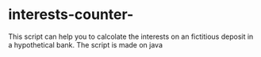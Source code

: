 # interests-counter-
This script can help you to calcolate the interests on an fictitious deposit in a hypothetical bank.
The script is made on java
